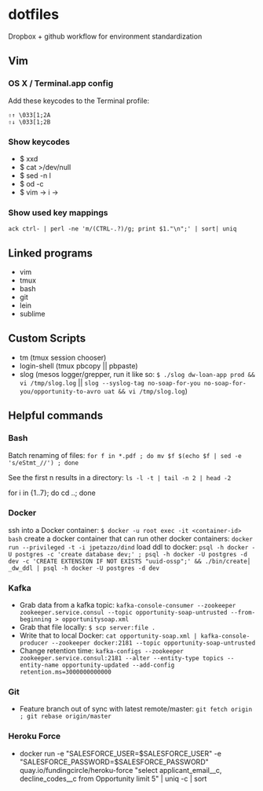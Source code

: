 # dotfiles

Dropbox + github workflow for environment standardization

## Vim
### OS X / Terminal.app config
Add these keycodes to the Terminal profile:

	⇧↑ \033[1;2A
	⇧↓ \033[1;2B

### Show keycodes

- $ xxd
- $ cat >/dev/null 
- $ sed -n l
- $ od -c
- $ vim -> i -> <C-v><key>

### Show used key mappings
`ack ctrl- | perl -ne 'm/(CTRL-.?)/g; print $1."\n";' | sort| uniq`

## Linked programs
- vim
- tmux
- bash
- git
- lein
- sublime

## Custom Scripts
- tm (tmux session chooser)
- login-shell (tmux pbcopy || pbpaste)
- slog (mesos logger/grepper, run it like so: `$ ./slog dw-loan-app prod && vi /tmp/slog.log` || `slog --syslog-tag no-soap-for-you no-soap-for-you/opportunity-to-avro uat && vi /tmp/slog.log`)


## Helpful commands
### Bash
Batch renaming of files: `for f in *.pdf ; do mv $f $(echo $f | sed -e 's/eStmt_//') ; done`

See the first n results in a directory: `ls -l -t | tail -n 2 | head -2`

for i in {1..7}; do cd ..; done

### Docker
ssh into a Docker container: `$ docker -u root exec -it <container-id> bash`
create a docker container that can run other docker containers: `docker run --privileged -t -i jpetazzo/dind`
load ddl to docker: `psql -h docker -U postgres -c 'create database dev;' ; psql -h docker -U postgres -d dev -c 'CREATE EXTENSION IF NOT EXISTS "uuid-ossp";' && ./bin/create│
_dw_ddl | psql -h docker -U postgres -d dev`

### Kafka
- Grab data from a kafka topic: `kafka-console-consumer --zookeeper zookeeper.service.consul --topic opportunity-soap-untrusted --from-beginning > opportunitysoap.xml`
- Grab that file locally: `$ scp server:file .`
- Write that to local Docker: `cat opportunity-soap.xml | kafka-console-producer --zookeeper docker:2181 --topic opportunity-soap-untrusted`
- Change retention time: `kafka-configs --zookeeper zookeeper.service.consul:2181 --alter --entity-type topics --entity-name opportunity-updated --add-config retention.ms=3000000000000`

### Git
- Feature branch out of sync with latest remote/master: `git fetch origin ; git rebase origin/master`

### Heroku Force
- docker run -e "SALESFORCE_USER=$SALESFORCE_USER" -e "SALESFORCE_PASSWORD=$SALESFORCE_PASSWORD" quay.io/fundingcircle/heroku-force "select applicant_email__c, decline_codes__c from Opportunity limit 5" | uniq -c | sort


